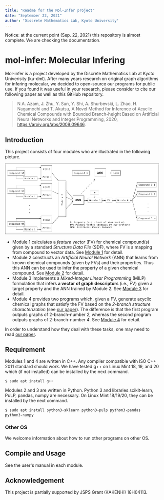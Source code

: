 ```yaml
---
title: "Readme for the Mol-Infer project"
date: "September 22, 2021"
author: "Discrete Mathematics Lab, Kyoto University"
---
```


Notice: at the current point (Sep. 22, 2021) this repository is almost complete. We are checking the documentation.

# mol-infer: Molecular Infering

Mol-infer is a project developed by the Discrete Mathematics Lab at Kyoto Univerisity (ku-dml).
After many years research on original graph algorithms for infering molecular,
we decided to open-source our programs for public use.
If you found it was useful in your research, please consider to cite our following paper as well as this GitHub repository.

> N.A. Azam, J. Zhu, Y. Sun, Y. Shi, A. Shurbevski, L. Zhao, H. Nagamochi and T. Akutsu, A Novel Method for Inference of Acyclic Chemical Compounds with Bounded Branch-height Based on Artificial Neural Networks and Integer Programming, 2020, https://arxiv.org/abs/2009.09646.

## Introduction

This project consists of four modules who are illustrated in the following picture.

![Project Overview](images/overview.png)

+ Module 1 calculates a *feature vector* (FV) for chemical compound(s) given by a standard *Structure Data File* (SDF), where FV is a mapping from compound to vector data. See [Module 1](Module_1/) for detail.
+ Module 2 constructs an *Artificial Neural Network* (ANN) that learns from known chemical compounds (given by FVs) and their properties. Thus this ANN can be used to infer the property of a given chemical compound. See [Module 2](Module_2/) for detail.
+ Module 3 implements a *Mixed-Integer Linear Programming* (MILP) formulation
that infers **a vector of graph descriptors** (i.e., FV) given a target property and the
ANN trained by Module 2. See [Module 3](Module_3/) for detail.
+ Module 4 provides two programs which, given a FV, generate acyclic chemical graphs that satisfy the FV based on the *2-branch structure characterization* (see [our paper](https://arxiv.org/abs/2009.09646)).
The difference is that the first program outputs graphs of 2-branch-number *2*,
whereas the second program outputs graphs of 2-branch-number *4*. See [Module 4](Module_4/) for detail.

In order to understand how they deal with these tasks, one may need to read [our paper](https://arxiv.org/abs/2009.09646).

## Requirement

Modules 1 and 4 are written in C++.
Any compiler compatible with ISO C++ 2011 standard should work.
We have tested g++ on Linux Mint 18, 19, and 20 which (if not installed) can be installed by the next command.
```shell
$ sudo apt install g++
```

Modules 2 and 3 are written in Python.
Python 3 and libraries scikit-learn, PuLP, pandas, numpy are necessary. On Linux Mint 18/19/20, they can be installed by the next command.
```
$ sudo apt install python3-sklearn python3-pulp python3-pandas python3-numpy
```

### Other OS

We welcome information about how to run other programs on other OS.

## Compile and Usage

See the user's manual in each module.

## Acknowledgement

This project is partially supported by JSPS Grant (KAKENHI) 18H04113.
